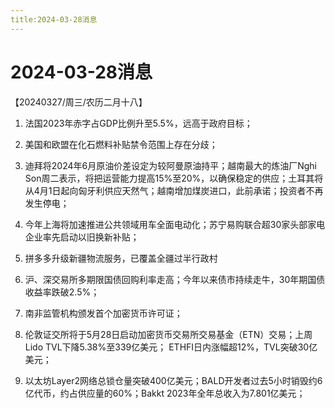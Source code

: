 ```yaml
---
title:2024-03-28消息
---
```

# 2024-03-28消息
【20240327/周三/农历二月十八】

1. 法国2023年赤字占GDP比例升至5.5%，远高于政府目标；

2. 美国和欧盟在化石燃料补贴禁令范围上存在分歧；

3. 迪拜将2024年6月原油价差设定为较阿曼原油持平；越南最大的炼油厂Nghi Son周二表示，将把运营能力提高15%至20%，以确保稳定的供应；土耳其将从4月1日起向匈牙利供应天然气；越南增加煤炭进口，此前承诺；投资者不再发生停电；

4. 今年上海将加速推进公共领域用车全面电动化；苏宁易购联合超30家头部家电企业率先启动以旧换新补贴；

5. 拼多多升级新疆物流服务，已覆盖全疆过半行政村

6. 沪、深交易所多期限国债回购利率走高；今年以来债市持续走牛，30年期国债收益率跌破2.5%；

7. 南非监管机构颁发首个加密货币许可证；

8. 伦敦证交所将于5月28日启动加密货币交易所交易基金（ETN）交易；上周Lido TVL下降5.38%至339亿美元；
ETHFI日内涨幅超12%，TVL突破30亿美元；


9. 以太坊Layer2网络总锁仓量突破400亿美元；BALD开发者过去5小时销毁约6亿代币，约占供应量的60%；Bakkt 2023年全年总收入为7.801亿美元；